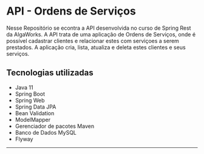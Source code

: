 # API - Ordens de Serviços

Nesse Repositório se econtra a API desenvolvida no curso de Spring Rest da AlgaWorks. A API trata de uma aplicação de Ordens de Serviços, onde é possível cadastrar clientes e relacionar estes com serviçoes a serem prestados. A aplicação cria, lista, atualiza e deleta estes clientes e seus serviços.

## Tecnologias utilizadas

- Java 11
- Spring Boot
- Spring Web
- Spring Data JPA
- Bean Validation
- ModelMapper
- Gerenciador de pacotes Maven
- Banco de Dados MySQL
- Flyway

---
